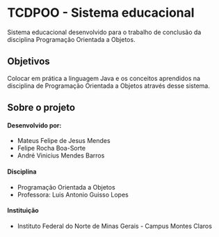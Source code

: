 # TCDPOO - Sistema educacional
Sistema educacional desenvolvido para o trabalho de conclusão da disciplina Programação Orientada a Objetos.

## Objetivos 
Colocar em prática a linguagem Java e os conceitos aprendidos na disciplina de Programação Orientada a Objetos através desse sistema. 

## Sobre o projeto
#### Desenvolvido por:
* Mateus Felipe de Jesus Mendes
* Felipe Rocha Boa-Sorte
* André Vinicius Mendes Barros
#### Disciplina
* Programação Orientada a Objetos
* Professora: Luis Antonio Guisso Lopes
#### Instituição
* Instituto Federal do Norte de Minas Gerais - Campus Montes Claros
